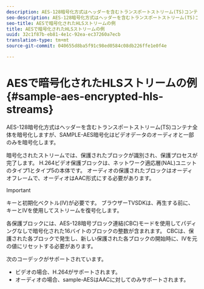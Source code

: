 ```yaml
---
description: AES-128暗号化方式はヘッダーを含むトランスポートストリーム(TS)コンテナ全体を暗号化しますが、SAMPLE-AES暗号化はビデオデータのオーディオと一部のみを暗号化します。
seo-description: AES-128暗号化方式はヘッダーを含むトランスポートストリーム(TS)コンテナ全体を暗号化しますが、SAMPLE-AES暗号化はビデオデータのオーディオと一部のみを暗号化します。
seo-title: AESで暗号化されたHLSストリームの例
title: AESで暗号化されたHLSストリームの例
uuid: 32c1f87b-eb81-4e1c-92ea-ec37260a7ecb
translation-type: tm+mt
source-git-commit: 040655d8ba5f91c98ed0584c08db226ffe1e0f4e

---
```



# AESで暗号化されたHLSストリームの例{#sample-aes-encrypted-hls-streams}

AES-128暗号化方式はヘッダーを含むトランスポートストリーム(TS)コンテナ全体を暗号化しますが、SAMPLE-AES暗号化はビデオデータのオーディオと一部のみを暗号化します。

暗号化されたストリームでは、保護されたブロックが識別され、保護プロセスが完了します。 H.264ビデオ保護ブロックは、ネットワーク適応層(NAL)ユニットのタイプ1とタイプ5の本体です。 オーディオの保護されたブロックはオーディオフレームで、オーディオはAAC形式にする必要があります。

>[!IMPORTANT]
>
>キーと初期化ベクトル(IV)が必要です。 ブラウザーTVSDKは、再生する前に、キーとIVを使用してストリームを復号化します。

各保護ブロックには、AES-128暗号ブロック連結(CBC)モードを使用してパディングなしで暗号化された16バイトのブロックの整数が含まれます。 CBCは、保護された各ブロックで発生し、新しい保護された各ブロックの開始時に、IVを元の値にリセットする必要があります。

次のコーデックがサポートされています。

* ビデオの場合、H.264がサポートされます。
* オーディオの場合、sample-AESはAACに対してのみサポートされます。

